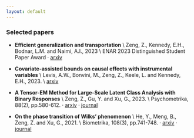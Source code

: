 ```yaml
---
layout: default
---
```



### Selected papers


- **Efficient generalization and transportation** \\
    Zeng, Z., Kennedy, E.H., Bodnar, L.M. and Naimi, A.I., 2023 \\
    ENAR 2023 Distinguished Student Paper Award · [arxiv](https://arxiv.org/abs/2302.00092) 

- **Covariate-assisted bounds on causal effects with instrumental variables** \\
    Levis, A.W., Bonvini, M., Zeng, Z., Keele, L. and Kennedy, E.H., 2023. \\
    [arxiv](https://arxiv.org/abs/2301.12106) 

- **A Tensor-EM Method for Large-Scale Latent Class Analysis with Binary Responses** \\
    Zeng, Z., Gu, Y. and Xu, G., 2023. \\
    Psychometrika, 88(2), pp.580-612. · [arxiv](https://arxiv.org/abs/2103.16036) · [journal](https://link.springer.com/article/10.1007/s11336-022-09887-1)

- **On the phase transition of Wilks’ phenomenon** \\
    He, Y., Meng, B., Zeng, Z. and Xu, G., 2021. \\
    Biometrika, 108(3), pp.741-748. · [arxiv](https://arxiv.org/abs/2008.05974) · [journal](https://academic.oup.com/biomet/article-abstract/108/3/741/5911091)




